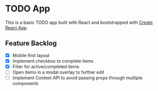 # TODO App

This is a basic TODO app built with React and bootstrapped with [Create React App](https://github.com/facebook/create-react-app).

## Feature Backlog

- [x] Mobile first layout
- [x] Implement checkbox to complete items
- [x] Filter for active/completed items
- [ ] Open items in a modal overlay to further edit
- [ ] Implement Context API to avoid passing props through multiple components

